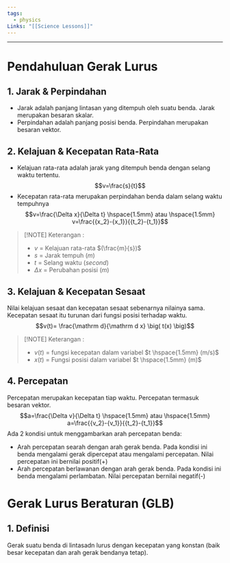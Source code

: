 ```yaml
---
tags:
  - physics
Links: "[[Science Lessons]]"
---
```

---
# Pendahuluan Gerak Lurus
## 1. Jarak & Perpindahan
- Jarak adalah panjang lintasan yang ditempuh oleh suatu benda. Jarak merupakan besaran skalar.
- Perpindahan adalah panjang posisi benda. Perpindahan merupakan besaran vektor.
## 2. Kelajuan & Kecepatan Rata-Rata
- Kelajuan rata-rata adalah jarak yang ditempuh benda dengan selang waktu tertentu. $$v=\frac{s}{t}$$
- Kecepatan rata-rata merupakan perpindahan benda dalam selang waktu tempuhnya $$v=\frac{\Delta x}{\Delta t} \hspace{1.5mm} atau \hspace{1.5mm} v=\frac{{x_2}-{x_1}}{{t_2}-{t_1}}$$

>[!NOTE] Keterangan :
>- $v$ = Kelajuan rata-rata $(\frac{m}{s})$
>- $s$ = Jarak tempuh $(m)$
>- $t$ = Selang waktu $(second)$
>- $\Delta x$ = Perubahan posisi ($m$)
## 3. Kelajuan & Kecepatan Sesaat
Nilai kelajuan sesaat dan kecepatan sesaat sebenarnya nilainya sama. Kecepatan sesaat itu turunan dari fungsi posisi terhadap waktu. $$v(t)= \frac{\mathrm d}{\mathrm d x} \big( t(x) \big)$$
>[!NOTE] Keterangan :
>- $v(t)$ = fungsi kecepatan dalam variabel $t \hspace{1.5mm} (m/s)$
>- $x(t)$ = Fungsi posisi dalam variabel $t \hspace{1.5mm} (m)$
## 4. Percepatan
Percepatan merupakan kecepatan tiap waktu. Percepatan termasuk besaran vektor. $$a=\frac{\Delta v}{\Delta t} \hspace{1.5mm} atau \hspace{1.5mm} a=\frac{{v_2}-{v_1}}{{t_2}-{t_1}}$$
Ada 2 kondisi untuk menggambarkan arah percepatan benda:
- Arah percepatan searah dengan arah gerak benda. Pada kondisi ini benda mengalami gerak dipercepat atau mengalami percepatan. Nilai percepatan ini bernilai positif(+)
- Arah percepatan berlawanan dengan arah gerak benda. Pada kondisi ini benda mengalami perlambatan. Nilai percepatan bernilai negatif(-)
# Gerak Lurus Beraturan (GLB)
## 1. Definisi
Gerak suatu benda di lintasadn lurus dengan kecepatan yang konstan (baik besar kecepatan dan arah gerak bendanya tetap).